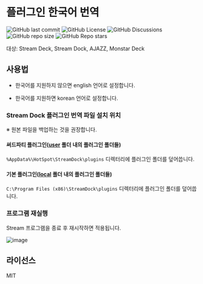 # 플러그인 한국어 번역
![GitHub last commit](https://img.shields.io/github/last-commit/DevAnyKR/StreamDock.Plugins-Korean)
![GitHub License](https://img.shields.io/github/license/devanykr/StreamDock.Plugins-Korean)
![GitHub Discussions](https://img.shields.io/github/discussions/devanykr/StreamDock.Plugins-Korean)
![GitHub repo size](https://img.shields.io/github/repo-size/devanykr/StreamDock.Plugins-Korean)
![GitHub Repo stars](https://img.shields.io/github/stars/devanykr/StreamDock.Plugins-Korean?style=plastic&label=%E2%AD%90)

대상: Stream Deck, Stream Dock, AJAZZ, Monstar Deck

## 사용법

* 한국어를 지원하지 않으면 english 언어로 설정합니다.

* 한국어를 지원하면 korean 언어로 설정합니다.

### Stream Dock 플러그인 번역 파일 설치 위치

※ 원본 파일을 백업하는 것을 권장합니다.

#### 써드파티 플러그인([user](https://github.com/DevAnyKR/StreamDock.Plugins-Korean/tree/main/user) 폴더 내의 플러그인 폴더들)

`%AppData%\HotSpot\StreamDock\plugins` 디렉터리에 플러그인 폴더를 덮어씁니다.

#### 기본 플러그인([local](https://github.com/DevAnyKR/StreamDock.Plugins-Korean/tree/main/local) 폴더 내의 플러그인 폴더들)

`C:\Program Files (x86)\StreamDock\plugins` 디렉터리에 플러그인 폴더를 덮어씁니다.

### 프로그램 재실행

Stream 프로그램을 종료 후 재시작하면 적용됩니다.

![image](https://github.com/DevelopmentAnything/StreamDeckPlugin-Korean/assets/110871727/ea5b116a-a48a-4dba-92b6-bc30b6c0d74e)


## 라이선스

MIT
